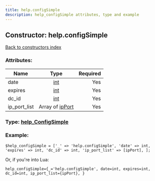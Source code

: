 ```yaml
---
title: help.configSimple
description: help_configSimple attributes, type and example
---
```

## Constructor: help.configSimple  
[Back to constructors index](index.md)



### Attributes:

| Name     |    Type       | Required |
|----------|:-------------:|---------:|
|date|[int](../types/int.md) | Yes|
|expires|[int](../types/int.md) | Yes|
|dc\_id|[int](../types/int.md) | Yes|
|ip\_port\_list|Array of [ipPort](../types/ipPort.md) | Yes|



### Type: [help\_ConfigSimple](../types/help_ConfigSimple.md)


### Example:

```
$help_configSimple = ['_' => 'help.configSimple', 'date' => int, 'expires' => int, 'dc_id' => int, 'ip_port_list' => [ipPort], ];
```  

Or, if you're into Lua:  


```
help_configSimple={_='help.configSimple', date=int, expires=int, dc_id=int, ip_port_list={ipPort}, }

```


